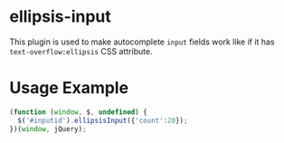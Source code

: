 # ellipsis-input
This plugin is used to make autocomplete `input` fields work like if it has `text-overflow:ellipsis` CSS attribute.

# Usage Example
```js
(function (window, $, undefined) {
  $('#inputid').ellipsisInput({'count':20});
})(window, jQuery);
```
